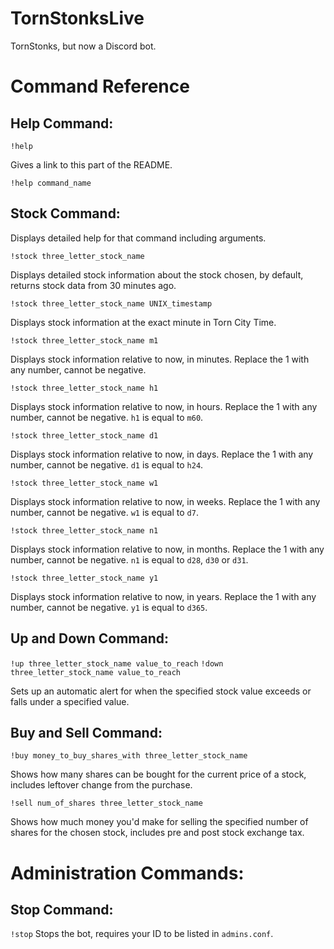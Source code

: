 # TornStonksLive
TornStonks, but now a Discord bot.

# Command Reference
## Help Command:
`!help`

Gives a link to this part of the README.

`!help command_name`

## Stock Command:
Displays detailed help for that command including arguments.

`!stock three_letter_stock_name`

Displays detailed stock information about the stock chosen, by default, returns stock data from 30 minutes ago.

`!stock three_letter_stock_name UNIX_timestamp`

Displays stock information at the exact minute in Torn City Time.

`!stock three_letter_stock_name m1`

Displays stock information relative to now, in minutes. Replace the 1 with any number, cannot be negative.

`!stock three_letter_stock_name h1`

Displays stock information relative to now, in hours. Replace the 1 with any number, cannot be negative. `h1` is equal to `m60`.

`!stock three_letter_stock_name d1`

Displays stock information relative to now, in days. Replace the 1 with any number, cannot be negative. `d1` is equal to `h24`.

`!stock three_letter_stock_name w1`

Displays stock information relative to now, in weeks. Replace the 1 with any number, cannot be negative. `w1` is equal to `d7`.

`!stock three_letter_stock_name n1`

Displays stock information relative to now, in months. Replace the 1 with any number, cannot be negative. `n1` is equal to `d28`, `d30` or `d31`.

`!stock three_letter_stock_name y1`

Displays stock information relative to now, in years. Replace the 1 with any number, cannot be negative. `y1` is equal to `d365`.

## Up and Down Command:

`!up three_letter_stock_name value_to_reach`
`!down three_letter_stock_name value_to_reach`

Sets up an automatic alert for when the specified stock value exceeds or falls under a specified value.

## Buy and Sell Command:

`!buy money_to_buy_shares_with three_letter_stock_name`

Shows how many shares can be bought for the current price of a stock, includes leftover change from the purchase.

`!sell num_of_shares three_letter_stock_name`

Shows how much money you'd make for selling the specified number of shares for the chosen stock, includes pre and post stock exchange tax.

# Administration Commands:
## Stop Command:

`!stop`
Stops the bot, requires your ID to be listed in `admins.conf`.